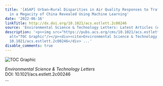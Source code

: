 ```yaml
---
title: '[ASAP] Urban–Rural Disparities in Air Quality Responses to Traffic Changes
  in a Megacity of China Revealed Using Machine Learning'
date: '2022-06-16'
linkTitle: http://dx.doi.org/10.1021/acs.estlett.2c00246
source: 'Environmental Science & Technology Letters: Latest Articles (ACS Publications)'
description: '<p><img src="https://pubs.acs.org/cms/10.1021/acs.estlett.2c00246/asset/images/medium/ez2c00246_0004.gif"
  alt="TOC Graphic"/></p><div><cite>Environmental Science & Technology Letters</cite></div><div>DOI:
  10.1021/acs.estlett.2c00246</div> ...'
disable_comments: true
---
```

<p><img src="https://pubs.acs.org/cms/10.1021/acs.estlett.2c00246/asset/images/medium/ez2c00246_0004.gif" alt="TOC Graphic"/></p><div><cite>Environmental Science & Technology Letters</cite></div><div>DOI: 10.1021/acs.estlett.2c00246</div> ...